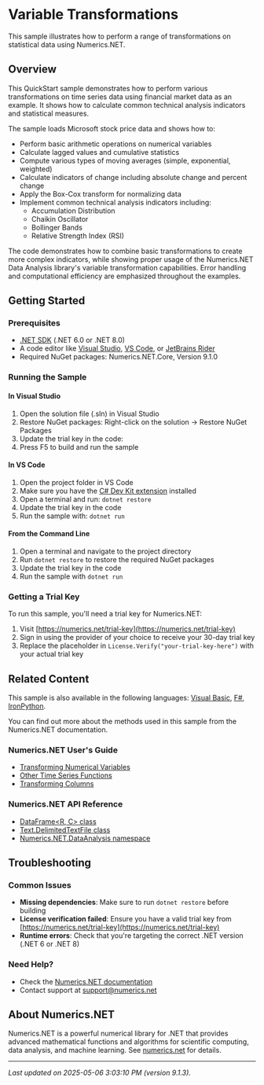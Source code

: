 # Variable Transformations

This sample illustrates how to perform a range of transformations on statistical data using Numerics.NET.

## Overview

This QuickStart sample demonstrates how to perform various transformations on time series data using financial market 
data as an example. It shows how to calculate common technical analysis indicators and statistical 
measures.

The sample loads Microsoft stock price data and shows how to:
- Perform basic arithmetic operations on numerical variables
- Calculate lagged values and cumulative statistics
- Compute various types of moving averages (simple, exponential, weighted)
- Calculate indicators of change including absolute change and percent change
- Apply the Box-Cox transform for normalizing data
- Implement common technical analysis indicators including:
  - Accumulation Distribution
  - Chaikin Oscillator 
  - Bollinger Bands
  - Relative Strength Index (RSI)

The code demonstrates how to combine basic transformations to create more complex indicators, while
showing proper usage of the Numerics.NET Data Analysis library's variable transformation capabilities.
Error handling and computational efficiency are emphasized throughout the examples.


## Getting Started

### Prerequisites

- [.NET SDK](https://dotnet.microsoft.com/download) (.NET 6.0 or .NET 8.0)
- A code editor like [Visual Studio](https://visualstudio.microsoft.com/), [VS Code](https://code.visualstudio.com/), or [JetBrains Rider](https://www.jetbrains.com/rider/)
- Required NuGet packages: Numerics.NET.Core, Version 9.1.0

### Running the Sample

#### In Visual Studio
1. Open the solution file (.sln) in Visual Studio
2. Restore NuGet packages: Right-click on the solution → Restore NuGet Packages
3. Update the trial key in the code:
4. Press F5 to build and run the sample

#### In VS Code

1. Open the project folder in VS Code
2. Make sure you have the [C# Dev Kit extension](https://marketplace.visualstudio.com/items?itemName=ms-dotnettools.csdevkit) installed
3. Open a terminal and run: `dotnet restore`
4. Update the trial key in the code 
5. Run the sample with: `dotnet run`

#### From the Command Line

1. Open a terminal and navigate to the project directory
2. Run `dotnet restore` to restore the required NuGet packages
3. Update the trial key in the code
4. Run the sample with `dotnet run`

### Getting a Trial Key

To run this sample, you'll need a trial key for Numerics.NET:

1. Visit [https://numerics.net/trial-key](https://numerics.net/trial-key)
2. Sign in using the provider of your choice to receive your 30-day trial key
3. Replace the placeholder in `License.Verify("your-trial-key-here")` with your actual trial key

## Related Content

This sample is also available in the following languages: 
[Visual Basic](https://github.com/NumericsDotNet/quickstart-visualbasic/tree/net8.0/statistics/time-series-analysis/variable-transforms), [F#](https://github.com/NumericsDotNet/quickstart-fsharp/tree/net8.0/statistics/time-series-analysis/variable-transforms), [IronPython](https://github.com/NumericsDotNet/quickstart-ironpython/tree/net8.0/statistics/time-series-analysis/variable-transforms).

You can find out more about the methods used in this sample from the Numerics.NET documentation.

### Numerics.NET User's Guide

- [Transforming Numerical Variables](https://numerics.net/documentation/latest/data-analysis/working-with-time-series-data/transforming-numerical-variables)
- [Other Time Series Functions](https://numerics.net/documentation/latest/statistics/time-series-analysis/other-time-series-functions)
- [Transforming Columns](https://numerics.net/documentation/latest/data-analysis/data-wrangling/transforming-columns)

### Numerics.NET API Reference

- [DataFrame&lt;R, C&gt; class](https://numerics.net/documentation/latest/reference/numerics.net.dataanalysis.dataframe-2)
- [Text.DelimitedTextFile class](https://numerics.net/documentation/latest/reference/numerics.net.data.text.delimitedtextfile)
- [Numerics.NET.DataAnalysis namespace](https://numerics.net/documentation/latest/reference/numerics.net.dataanalysis)


## Troubleshooting

### Common Issues

- **Missing dependencies**: Make sure to run `dotnet restore` before building
- **License verification failed**: Ensure you have a valid trial key from [https://numerics.net/trial-key](https://numerics.net/trial-key)
- **Runtime errors**: Check that you're targeting the correct .NET version (.NET 6 or .NET 8)

### Need Help?

- Check the [Numerics.NET documentation](https://numerics.net/documentation/)
- Contact support at [support@numerics.net](mailto:support@numerics.net?subject=VariableTransforms%20QuickStart%20Sample%20%28C%23%29)

## About Numerics.NET

Numerics.NET is a powerful numerical library for .NET that provides advanced mathematical 
functions and algorithms for scientific computing, data analysis, and machine learning.
See [numerics.net](https://numerics.net) for details.

---

_Last updated on 2025-05-06 3:03:10 PM (version 9.1.3)._
